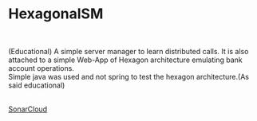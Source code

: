 # HexagonalSM
<br>
<p>
(Educational) A simple server manager to learn distributed calls. It is also attached to a simple Web-App of Hexagon architecture emulating bank account operations.
<br>
Simple java was used and not spring to test the hexagon architecture.(As said educational)
<p/>

<br>
<a href="https://sonarcloud.io/project/overview?id=tsechelidisMichail_HexagonalSM">SonarCloud<a/>

